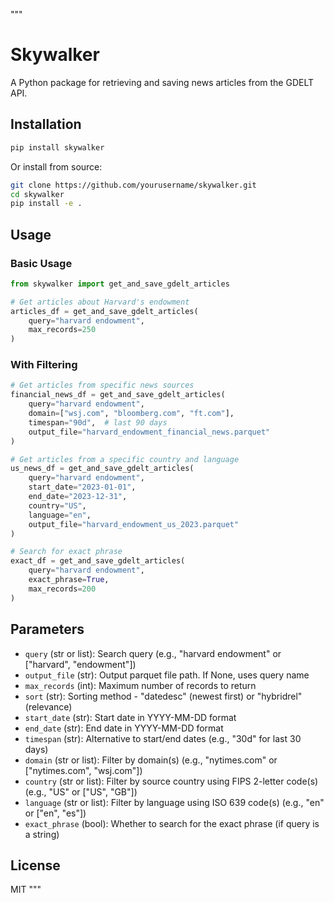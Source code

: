 """
# Skywalker

A Python package for retrieving and saving news articles from the GDELT API.

## Installation

```bash
pip install skywalker
```

Or install from source:

```bash
git clone https://github.com/yourusername/skywalker.git
cd skywalker
pip install -e .
```

## Usage

### Basic Usage

```python
from skywalker import get_and_save_gdelt_articles

# Get articles about Harvard's endowment
articles_df = get_and_save_gdelt_articles(
    query="harvard endowment", 
    max_records=250
)
```

### With Filtering

```python
# Get articles from specific news sources
financial_news_df = get_and_save_gdelt_articles(
    query="harvard endowment", 
    domain=["wsj.com", "bloomberg.com", "ft.com"],
    timespan="90d",  # last 90 days
    output_file="harvard_endowment_financial_news.parquet"
)

# Get articles from a specific country and language
us_news_df = get_and_save_gdelt_articles(
    query="harvard endowment", 
    start_date="2023-01-01", 
    end_date="2023-12-31",
    country="US",
    language="en",
    output_file="harvard_endowment_us_2023.parquet"
)

# Search for exact phrase
exact_df = get_and_save_gdelt_articles(
    query="harvard endowment",
    exact_phrase=True,
    max_records=200
)
```

## Parameters

- `query` (str or list): Search query (e.g., "harvard endowment" or ["harvard", "endowment"])
- `output_file` (str): Output parquet file path. If None, uses query name
- `max_records` (int): Maximum number of records to return
- `sort` (str): Sorting method - "datedesc" (newest first) or "hybridrel" (relevance)
- `start_date` (str): Start date in YYYY-MM-DD format
- `end_date` (str): End date in YYYY-MM-DD format
- `timespan` (str): Alternative to start/end dates (e.g., "30d" for last 30 days)
- `domain` (str or list): Filter by domain(s) (e.g., "nytimes.com" or ["nytimes.com", "wsj.com"])
- `country` (str or list): Filter by source country using FIPS 2-letter code(s) (e.g., "US" or ["US", "GB"])
- `language` (str or list): Filter by language using ISO 639 code(s) (e.g., "en" or ["en", "es"])
- `exact_phrase` (bool): Whether to search for the exact phrase (if query is a string)

## License

MIT
"""